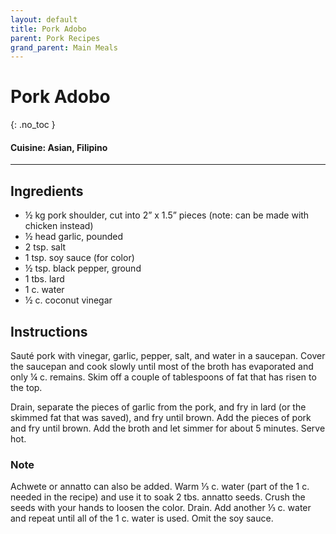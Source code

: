 ```yaml
---
layout: default
title: Pork Adobo
parent: Pork Recipes
grand_parent: Main Meals
---
```


# Pork Adobo
{: .no_toc }

#### Cuisine: Asian, Filipino
---

## Ingredients
<ul>
	<li>½ kg pork shoulder, cut into 2” x 1.5” pieces (note: can be made with chicken instead)</li>
	<li>½ head garlic, pounded</li>
	<li>2 tsp. salt</li>
	<li>1 tsp. soy sauce (for color)</li>
	<li>½ tsp. black pepper, ground</li>
	<li>1 tbs. lard</li>
	<li>1 c. water</li>
	<li>½ c. coconut vinegar</li>
</ul>

## Instructions
Sauté pork with vinegar, garlic, pepper, salt, and water in a saucepan. Cover the saucepan and cook slowly until most of the broth has evaporated and only ¼ c. remains. Skim off a couple of tablespoons of fat that has risen to the top.

Drain, separate the pieces of garlic from the pork, and fry in lard (or the skimmed fat that was saved), and fry until brown. Add the pieces of pork and fry until brown. Add the broth and let simmer for about 5 minutes. Serve hot.

### Note
Achwete or annatto can also be added. Warm ⅓ c. water (part of the 1 c. needed in the recipe) and use it to soak 2 tbs. annatto seeds. Crush the seeds with your hands to loosen the color. Drain. Add another ⅓ c. water and repeat until all of the 1 c. water is used. Omit the soy sauce.

